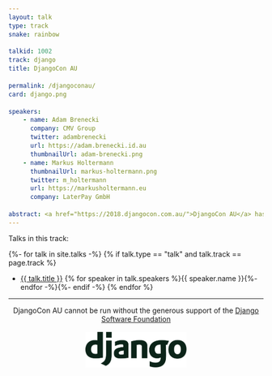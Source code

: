 ```yaml
---
layout: talk
type: track
snake: rainbow

talkid: 1002
track: django
title: DjangoCon AU

permalink: /djangoconau/
card: django.png

speakers: 
    - name: Adam Brenecki
      company: CMV Group
      twitter: adambrenecki
      url: https://adam.brenecki.id.au
      thumbnailUrl: adam-brenecki.png
    - name: Markus Holtermann
      thumbnailUrl: markus-holtermann.png
      twitter: m_holtermann
      url: https://markusholtermann.eu
      company: LaterPay GmbH

abstract: <a href="https://2018.djangocon.com.au/">DjangoCon AU</a> has been running as a mini-conference inside PyCon AU since 2013. Now in it's 6th year, it is the younger sibling conference to <a href="https://2018.djangocontent.eu">DjangoCon Europe</a> and <a href="https://2018.djangocon.us/">DjangoCon US</a>
---
```

Talks in this track:

{%- for talk in site.talks -%}
    {% if talk.type == "talk" and talk.track == page.track %}
* [{{ talk.title }}]({{talk.url}}) {% for speaker in talk.speakers %}{{ speaker.name }}{%- endfor -%}{%- endif -%}
{% endfor %}


<hr>

<p align="center">DjangoCon AU cannot be run without the generous support of the <a href="https://www.djangoproject.com/foundation/">Django Software Foundation</a><br><br><a href="https://www.djangoproject.com/foundation/"><img src="/static/img/sponsors/django.png" style="width: 200px"/></a></p>
